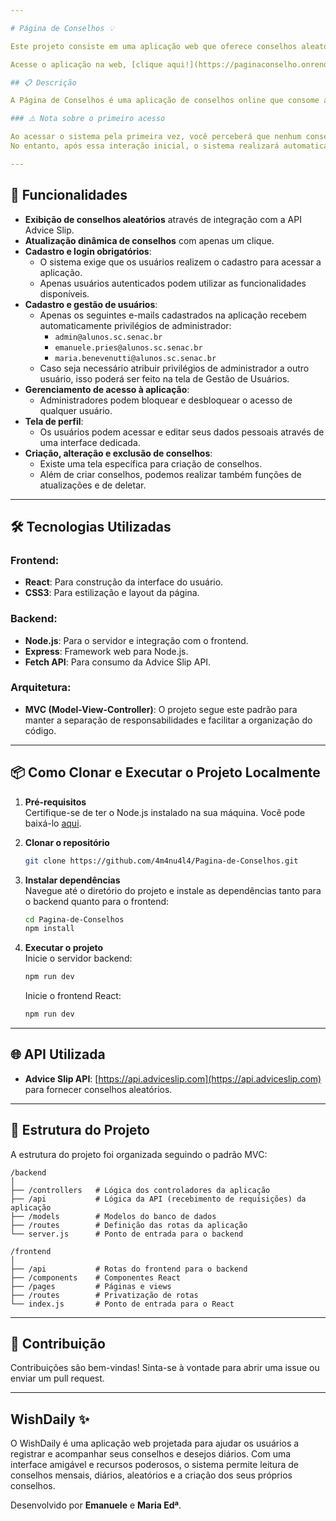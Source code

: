 ```yaml
---

# Página de Conselhos 💡

Este projeto consiste em uma aplicação web que oferece conselhos aleatórios aos usuários de forma simples e rápida. Desenvolvida com React no frontend e Node.js no backend, segue o padrão de arquitetura MVC (Model-View-Controller) para uma melhor organização e manutenção do código.

Acesse o aplicação na web, [clique aqui!](https://paginaconselho.onrender.com)

## 📋 Descrição

A Página de Conselhos é uma aplicação de conselhos online que consome a API Advice Slip, exibindo um conselho novo a cada solicitação. O objetivo é fornecer um espaço de apoio e orientação com a possibilidade de gerenciar conselhos e perfis. Para acessar a aplicação, é necessário realizar cadastro e login, garantindo maior controle sobre os recursos oferecidos.

### ⚠️ Nota sobre o primeiro acesso

Ao acessar o sistema pela primeira vez, você perceberá que nenhum conselho estará cadastrado. Neste momento, será exibida uma notificação de erro indicando a ausência de conselhos.  
No entanto, após essa interação inicial, o sistema realizará automaticamente o cadastro de conselhos, garantindo que as funcionalidades estejam disponíveis para uso em acessos futuros.  

---
```


## 🚀 Funcionalidades

- **Exibição de conselhos aleatórios** através de integração com a API Advice Slip.
- **Atualização dinâmica de conselhos** com apenas um clique.
- **Cadastro e login obrigatórios**:
  - O sistema exige que os usuários realizem o cadastro para acessar a aplicação.
  - Apenas usuários autenticados podem utilizar as funcionalidades disponíveis.
- **Cadastro e gestão de usuários**:
  - Apenas os seguintes e-mails cadastrados na aplicação recebem automaticamente privilégios de administrador:
    - `admin@alunos.sc.senac.br`
    - `emanuele.pries@alunos.sc.senac.br`
    - `maria.benevenutti@alunos.sc.senac.br`
  - Caso seja necessário atribuir privilégios de administrador a outro usuário, isso poderá ser feito na tela de Gestão de Usuários.
- **Gerenciamento de acesso à aplicação**:
  - Administradores podem bloquear e desbloquear o acesso de qualquer usuário.
- **Tela de perfil**:
  - Os usuários podem acessar e editar seus dados pessoais através de uma interface dedicada.
- **Criação, alteração e exclusão de conselhos**:
  - Existe uma tela específica para criação de conselhos.
  - Além de criar conselhos, podemos realizar também funções de atualizações e de deletar.

---

## 🛠️ Tecnologias Utilizadas

### Frontend:
- **React**: Para construção da interface do usuário.
- **CSS3**: Para estilização e layout da página.

### Backend:
- **Node.js**: Para o servidor e integração com o frontend.
- **Express**: Framework web para Node.js.
- **Fetch API**: Para consumo da Advice Slip API.

### Arquitetura:
- **MVC (Model-View-Controller)**: O projeto segue este padrão para manter a separação de responsabilidades e facilitar a organização do código.

---

## 📦 Como Clonar e Executar o Projeto Localmente

1. **Pré-requisitos**  
   Certifique-se de ter o Node.js instalado na sua máquina. Você pode baixá-lo [aqui](https://nodejs.org).

2. **Clonar o repositório**  
   ```bash
   git clone https://github.com/4m4nu4l4/Pagina-de-Conselhos.git
   ```

3. **Instalar dependências**  
   Navegue até o diretório do projeto e instale as dependências tanto para o backend quanto para o frontend:  
   ```bash
   cd Pagina-de-Conselhos
   npm install
   ```

4. **Executar o projeto**  
   Inicie o servidor backend:  
   ```bash
   npm run dev
   ```  
   Inicie o frontend React:  
   ```bash
   npm run dev
   ```

---

## 🌐 API Utilizada

- **Advice Slip API**: [https://api.adviceslip.com](https://api.adviceslip.com) para fornecer conselhos aleatórios.

---

## 📂 Estrutura do Projeto

A estrutura do projeto foi organizada seguindo o padrão MVC:

```plaintext
/backend
│
├── /controllers   # Lógica dos controladores da aplicação
├── /api           # Lógica da API (recebimento de requisições) da aplicação
├── /models        # Modelos do banco de dados
├── /routes        # Definição das rotas da aplicação
└── server.js      # Ponto de entrada para o backend

/frontend
│
├── /api           # Rotas do frontend para o backend 
├── /components    # Componentes React
├── /pages         # Páginas e views
├── /routes        # Privatização de rotas
└── index.js       # Ponto de entrada para o React
```

---

## 🤝 Contribuição

Contribuições são bem-vindas! Sinta-se à vontade para abrir uma issue ou enviar um pull request.

---

## WishDaily ✨

O WishDaily é uma aplicação web projetada para ajudar os usuários a registrar e acompanhar seus conselhos e desejos diários. Com uma interface amigável e recursos poderosos, o sistema permite leitura de conselhos mensais, diários, aleatórios e a criação dos seus próprios conselhos.

Desenvolvido por **Emanuele** e **Maria Edª**.  
